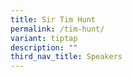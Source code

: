 ```yaml
---
title: Sir Tim Hunt
permalink: /tim-hunt/
variant: tiptap
description: ""
third_nav_title: Speakers
---
```

